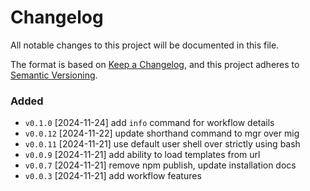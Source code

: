 # Changelog

All notable changes to this project will be documented in this file.

The format is based on [Keep a Changelog](https://keepachangelog.com/en/1.1.0/),
and this project adheres to [Semantic Versioning](https://semver.org/spec/v2.0.0.html).

### Added

- `v0.1.0`  [2024-11-24] add `info` command for workflow details
- `v0.0.12` [2024-11-22] update shorthand command to mgr over mig
- `v0.0.11` [2024-11-21] use default user shell over strictly using bash
- `v0.0.9`  [2024-11-21] add ability to load templates from url
- `v0.0.7`  [2024-11-21] remove npm publish, update installation docs
- `v0.0.3`  [2024-11-21] add workflow features
